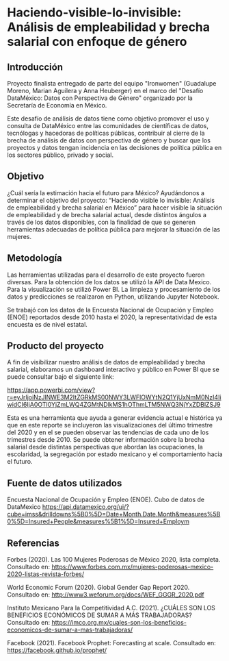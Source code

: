 # Haciendo-visible-lo-invisible: Análisis de empleabilidad y brecha salarial con enfoque de género

## Introducción

Proyecto finalista entregado de parte del equipo "Ironwomen" (Guadalupe Moreno, Marian Aguilera y Anna Heuberger) en el marco del "Desafío DataMéxico: Datos con Perspectiva de Género" organizado por la Secretaría de Economía en México.

Este desafío de análisis de datos tiene como objetivo promover el uso y consulta de DataMéxico entre las comunidades de científicas de datos, tecnólogas y hacedoras de políticas públicas, contribuir al cierre de la brecha de análisis de datos con perspectiva de género y buscar que los proyectos y datos tengan incidencia en las decisiones de política pública en los sectores público, privado y social.

## Objetivo

¿Cuál sería la estimación hacia el futuro para México? Ayudándonos a determinar el objetivo del proyecto: “Haciendo visible lo invisible: Análisis de empleabilidad y brecha salarial en México” para hacer visible la situación de empleabilidad y de brecha salarial actual, desde distintos ángulos a través de los datos disponibles, con la finalidad de
que se generen herramientas adecuadas de política pública para mejorar la situación de las mujeres.

## Metodología

Las herramientas utilizadas para el desarrollo de este proyecto fueron diversas. Para la obtención de los datos se utilizó la API de Data Mexico. Para la visualización se utilizó Power BI. La limpieza y procesamiento de los datos y predicciones se realizaron en Python, utilizando Jupyter Notebook.

Se trabajó con los datos de la Encuesta Nacional de Ocupación y Empleo (ENOE) reportados desde 2010 hasta el 2020, la representatividad de esta encuesta es de nivel estatal.

## Producto del proyecto

A fin de visibilizar nuestro análisis de datos de empleabilidad y brecha salarial, elaboramos un dashboard interactivo y público en Power BI que se puede consultar bajo el siguiente link:

https://app.powerbi.com/view?r=eyJrIjoiNzJlNWE3M2ItZGRkMS00NWY3LWFlOWYtN2Q1YjUxNmM0NzI4IiwidCI6IjA0OTI0YjZmLWQ4ZGMtNDlkMS1hOThmLTM5NWQ3NjYxZDBlZSJ9

Esta es una herramienta que ayuda a generar evidencia actual e histórica ya que en este reporte se incluyeron las visualizaciones del último trimestre del 2020 y en el se pueden observar las tendencias de cada uno de los trimestres desde 2010. Se puede obtener información sobre la brecha salarial desde distintas perspectivas que abordan las ocupaciones, la escolaridad, la segregación por estado mexicano y el comportamiento hacia el futuro.

## Fuente de datos utilizados

Encuesta Nacional de Ocupación y Empleo (ENOE). Cubo de datos de DataMexico
https://api.datamexico.org/ui/?cube=imss&drilldowns%5B0%5D=Date+Month.Date.Month&measures%5B0%5D=Insured+People&measures%5B1%5D=Insured+Employm

## Referencias

Forbes (2020). Las 100 Mujeres Poderosas de México 2020, lista completa. Consultado en:
https://www.forbes.com.mx/mujeres-poderosas-mexico-2020-listas-revista-forbes/

World Economic Forum (2020). Global Gender Gap Report 2020. Consultado en:
http://www3.weforum.org/docs/WEF_GGGR_2020.pdf

Instituto Mexicano Para la Competitividad A.C. (2021). ¿CUÁLES SON LOS BENEFICIOS
ECONÓMICOS DE SUMAR A MÁS TRABAJADORAS? Consultado en:
https://imco.org.mx/cuales-son-los-beneficios-economicos-de-sumar-a-mas-trabajadoras/

Facebook (2021). Facebook Prophet: Forecasting at scale. Consultado en:
https://facebook.github.io/prophet/

